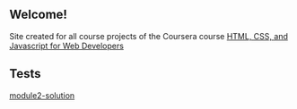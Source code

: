 ## Welcome!
Site created for all course projects of the Coursera course [HTML, CSS, and Javascript for Web Developers](https://www.coursera.org/learn/html-css-javascript-for-web-developers)


## Tests

[module2-solution](https://jaime-geom.github.io/HTML-CSS-and-Javascript-for-Web-Developers/module2-solution/)

